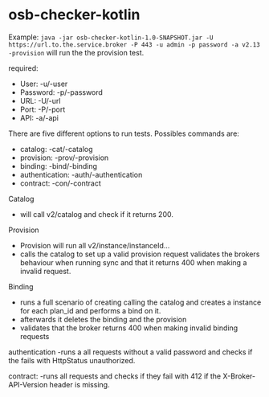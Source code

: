 # osb-checker-kotlin

Example: `java -jar osb-checker-kotlin-1.0-SNAPSHOT.jar -U https://url.to.the.service.broker -P 443 -u admin -p password -a v2.13 -provision`
will run the the provision test.

required:
* User: -u/-user
* Password: -p/-password
* URL: -U/-url
* Port: -P/-port
* API: -a/-api

There are five different options to run tests. Possibles commands are:

* catalog: -cat/-catalog
* provision: -prov/-provision
* binding: -bind/-binding
* authentication: -auth/-authentication
* contract: -con/-contract

Catalog
- will call v2/catalog and check if it returns 200.

Provision
- Provision will run all v2/instance/instanceId...
- calls the catalog to set up a valid provision request
  validates the brokers behaviour when running sync and that it returns 400 when making a invalid request.
 
Binding
- runs a full scenario of  creating calling the catalog and creates a instance for each plan_id and performs a bind on it.
- afterwards it deletes the binding and the provision
- validates that the broker returns 400 when making invalid binding requests

authentication
-runs a all requests without a valid password and checks if the fails with HttpStatus unauthorized.

contract: 
-runs all requests and checks if they fail with 412 if the X-Broker-API-Version header is missing.